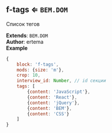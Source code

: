 <a name="module_f-tags"></a>

## f-tags ⇐ <code>BEM.DOM</code>
Список тегов

**Extends**: <code>BEM.DOM</code>  
**Author**: ertema  
**Example**  
```js
{
    block: 'f-tags',
    mods: {size: 'm'},
    crop: 10,
    interview_id: Number, // id секции
    tags: [
        {content: 'JavaScript'},
        {content: 'React'},
        {content: 'jQuery'},
        {content: 'BEM'},
        {content: 'CSS'}
    ]
}
```
